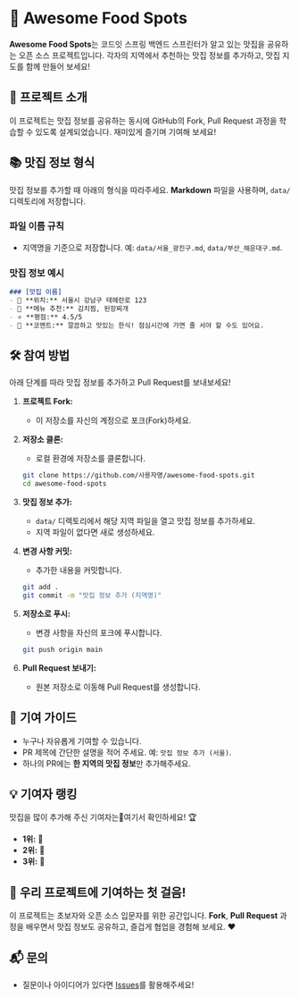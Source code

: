 # 🍴 Awesome Food Spots

**Awesome Food Spots**는 코드잇 스프링 백엔드 스프린터가 알고 있는 맛집을 공유하는 오픈 소스 프로젝트입니다. 각자의 지역에서 추천하는 맛집 정보를 추가하고, 맛집 지도를 함께 만들어 보세요! 


## 🚀 프로젝트 소개

이 프로젝트는 맛집 정보를 공유하는 동시에 GitHub의 Fork, Pull Request 과정을 학습할 수 있도록 설계되었습니다. 재미있게 즐기며 기여해 보세요!



## 📚 맛집 정보 형식

맛집 정보를 추가할 때 아래의 형식을 따라주세요. **Markdown** 파일을 사용하며, `data/` 디렉토리에 저장합니다.

### 파일 이름 규칙
- 지역명을 기준으로 저장합니다. 예: `data/서울_광진구.md`, `data/부산_해운대구.md`.

### 맛집 정보 예시
```markdown
### [맛집 이름]
- 📍 **위치:** 서울시 강남구 테헤란로 123
- 🍴 **메뉴 추천:** 김치찜, 된장찌개
- ⭐ **평점:** 4.5/5
- 💬 **코멘트:** 깔끔하고 맛있는 한식! 점심시간에 가면 줄 서야 할 수도 있어요.
```

## 🛠️ 참여 방법

아래 단계를 따라 맛집 정보를 추가하고 Pull Request를 보내보세요!

1. **프로젝트 Fork:**
   - 이 저장소를 자신의 계정으로 포크(Fork)하세요.

2. **저장소 클론:**
   - 로컬 환경에 저장소를 클론합니다.
   ```bash
   git clone https://github.com/사용자명/awesome-food-spots.git
   cd awesome-food-spots
   ```

3. **맛집 정보 추가:**
   - `data/` 디렉토리에서 해당 지역 파일을 열고 맛집 정보를 추가하세요.
   - 지역 파일이 없다면 새로 생성하세요.

4. **변경 사항 커밋:**
   - 추가한 내용을 커밋합니다.
   ```bash
   git add .
   git commit -m "맛집 정보 추가 (지역명)"
   ```

5. **저장소로 푸시:**
   - 변경 사항을 자신의 포크에 푸시합니다.
   ```bash
   git push origin main
   ```

6. **Pull Request 보내기:**
   - 원본 저장소로 이동해 Pull Request를 생성합니다.


## 🌟 기여 가이드

- 누구나 자유롭게 기여할 수 있습니다.
- PR 제목에 간단한 설명을 적어 주세요. 예: `맛집 정보 추가 (서울)`.
- 하나의 PR에는 **한 지역의 맛집 정보**만 추가해주세요.


## 💡 기여자 랭킹

맛집을 많이 추가해 주신 기여자는여기서 확인하세요! 🏆

- **1위:** 🥇
- **2위:** 🥈
- **3위:** 🥉


## 🎉 우리 프로젝트에 기여하는 첫 걸음!

이 프로젝트는 초보자와 오픈 소스 입문자를 위한 공간입니다. **Fork**, **Pull Request** 과정을 배우면서 맛집 정보도 공유하고, 즐겁게 협업을 경험해 보세요. ❤️


## 📬 문의

- 질문이나 아이디어가 있다면 [Issues](https://github.com/codeit-bootcamp-spring/awesome-food-spots/issues)를 활용해주세요!
